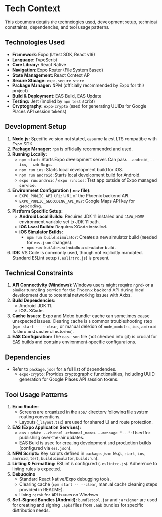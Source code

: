 # Tech Context

This document details the technologies used, development setup, technical constraints, dependencies, and tool usage patterns.

## Technologies Used

- **Framework:** Expo (latest SDK, React v19)
- **Language:** TypeScript
- **Core Library:** React Native
- **Navigation:** Expo Router (File System Based)
- **State Management:** React Context API
- **Secure Storage:** `expo-secure-store`
- **Package Manager:** NPM (officially recommended by Expo for this project)
- **Build & Deployment:** EAS Build, EAS Update
- **Testing:** Jest (implied by `npm test` script)
- **Cryptography:** `expo-crypto` (used for generating UUIDs for Google Places API session tokens)

## Development Setup

1.  **Node.js:** Specific version not stated, assume latest LTS compatible with Expo SDK.
2.  **Package Manager:** `npm` is officially recommended and used.
3.  **Running Locally:**
    *   `npm start`: Starts Expo development server. Can pass `--android`, `--ios`, `--web` flags.
    *   `npm run ios`: Starts local development build for iOS.
    *   `npm run android`: Starts local development build for Android.
    *   `expo run:android` / `expo run:ios`: Test app outside of Expo managed service.
4.  **Environment Configuration (`.env` file):**
    *   `EXPO_PUBLIC_API_URL`: URL of the Phoenix backend API.
    *   `EXPO_PUBLIC_GEOCODING_API_KEY`: Google Maps API key for geocoding.
5.  **Platform Specific Setup:**
    *   **Android Local Builds:** Requires JDK 11 installed and `JAVA_HOME` environment variable set to JDK 11 path.
    *   **iOS Local Builds:** Requires XCode installed.
    *   **iOS Simulator Builds:**
        *   `npm run build:simulator`: Creates a new simulator build (needed for `eas.json` changes).
        *   `npm run build:run`: Installs a simulator build.
6.  **IDE:** VS Code is commonly used, though not explicitly mandated. Standard ESLint setup (`.eslintrc.js`) is present.

## Technical Constraints

1.  **API Connectivity (Windows):** Windows users might require `ngrok` or a similar tunneling service for the Phoenix backend API during local development due to potential networking issues with Axios.
2.  **Build Dependencies:**
    *   Android: JDK 11.
    *   iOS: XCode.
3.  **Cache Issues:** Expo and Metro bundler cache can sometimes cause unexpected issues. Clearing cache is a common troubleshooting step (`npm start -- --clear`, or manual deletion of `node_modules`, `ios`, `android` folders and cache directories).
4.  **EAS Configuration:** The `eas.json` file (not checked into git) is crucial for EAS builds and contains environment-specific configurations.

## Dependencies

- Refer to `package.json` for a full list of dependencies.
  - `expo-crypto`: Provides cryptographic functionalities, including UUID generation for Google Places API session tokens.

## Tool Usage Patterns

1.  **Expo Router:**
    *   Screens are organized in the `app/` directory following file system routing conventions.
    *   Layouts (`_layout.tsx`) are used for shared UI and route protection.
2.  **EAS (Expo Application Services):**
    *   `eas update --channel <channel_name> --message "..."`: Used for publishing over-the-air updates.
    *   EAS Build is used for creating development and production builds (configured via `eas.json`).
3.  **NPM Scripts:** Key scripts defined in `package.json` (e.g., `start`, `ios`, `android`, `test`, `build:simulator`, `build:run`).
4.  **Linting & Formatting:** ESLint is configured (`.eslintrc.js`). Adherence to linting rules is expected.
5.  **Debugging:**
    *   Standard React Native/Expo debugging tools.
    *   Clearing cache (`npm start -- --clear`, manual cache cleaning steps provided in README).
    *   Using `ngrok` for API issues on Windows.
6.  **Self-Signed Bundles (Android):** `bundletool.jar` and `jarsigner` are used for creating and signing `.apks` files from `.aab` bundles for specific distribution needs.
